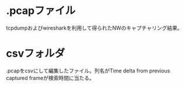 # .pcapファイル
tcpdumpおよびwiresharkを利用して得られたNWのキャプチャリング結果。

# csvフォルダ
.pcapをcsvにして編集したファイル。列名がTime delta from previous captured frameが検索時間に当たる。
